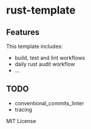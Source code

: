 # rust-template

## Features

This template includes:

* build, test and lint workflows
* daily rust audit workflow
* ...

## TODO

* conventional_commits_linter
* tracing

MIT License
